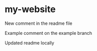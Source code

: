# my-website
New comment in the readme file

Example comment on the example branch

Updated readme locally

